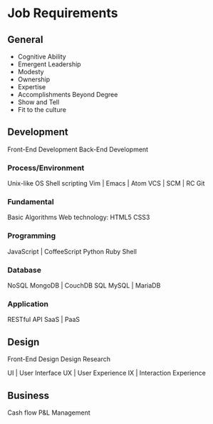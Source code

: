 Job Requirements
================

General
-------

- Cognitive Ability
- Emergent Leadership
- Modesty
- Ownership
- Expertise
- Accomplishments Beyond Degree
- Show and Tell
- Fit to the culture

Development
-----------

Front-End Development
Back-End Development

### Process/Environment

Unix-like OS
  Shell scripting
Vim | Emacs | Atom
VCS | SCM | RC
  Git

### Fundamental

Basic Algorithms
Web technology: HTML5 CSS3

### Programming

JavaScript | CoffeeScript
Python
Ruby
Shell

### Database

NoSQL
  MongoDB | CouchDB
SQL
  MySQL | MariaDB

### Application

RESTful API
SaaS | PaaS

Design
------

Front-End Design
Design Research

UI | User Interface
UX | User Experience
IX | Interaction Experience

Business
--------

Cash flow
P&L Management

